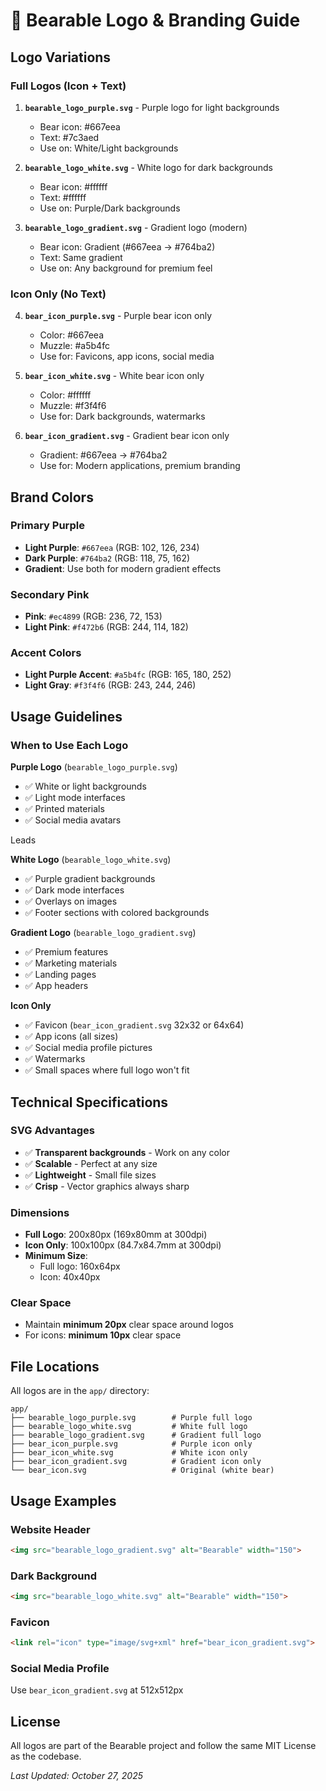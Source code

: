 # 🎨 Bearable Logo & Branding Guide

## Logo Variations

### Full Logos (Icon + Text)

1. **`bearable_logo_purple.svg`** - Purple logo for light backgrounds
   - Bear icon: #667eea
   - Text: #7c3aed
   - Use on: White/Light backgrounds

2. **`bearable_logo_white.svg`** - White logo for dark backgrounds
   - Bear icon: #ffffff
   - Text: #ffffff
   - Use on: Purple/Dark backgrounds

3. **`bearable_logo_gradient.svg`** - Gradient logo (modern)
   - Bear icon: Gradient (#667eea → #764ba2)
   - Text: Same gradient
   - Use on: Any background for premium feel

### Icon Only (No Text)

4. **`bear_icon_purple.svg`** - Purple bear icon only
   - Color: #667eea
   - Muzzle: #a5b4fc
   - Use for: Favicons, app icons, social media

5. **`bear_icon_white.svg`** - White bear icon only
   - Color: #ffffff
   - Muzzle: #f3f4f6
   - Use for: Dark backgrounds, watermarks

6. **`bear_icon_gradient.svg`** - Gradient bear icon only
   - Gradient: #667eea → #764ba2
   - Use for: Modern applications, premium branding

## Brand Colors

### Primary Purple
- **Light Purple**: `#667eea` (RGB: 102, 126, 234)
- **Dark Purple**: `#764ba2` (RGB: 118, 75, 162)
- **Gradient**: Use both for modern gradient effects

### Secondary Pink
- **Pink**: `#ec4899` (RGB: 236, 72, 153)
- **Light Pink**: `#f472b6` (RGB: 244, 114, 182)

### Accent Colors
- **Light Purple Accent**: `#a5b4fc` (RGB: 165, 180, 252)
- **Light Gray**: `#f3f4f6` (RGB: 243, 244, 246)

## Usage Guidelines

### When to Use Each Logo

**Purple Logo** (`bearable_logo_purple.svg`)
- ✅ White or light backgrounds
- ✅ Light mode interfaces
- ✅ Printed materials
- ✅ Social media avatars

 Leads

**White Logo** (`bearable_logo_white.svg`)
- ✅ Purple gradient backgrounds
- ✅ Dark mode interfaces
- ✅ Overlays on images
- ✅ Footer sections with colored backgrounds

**Gradient Logo** (`bearable_logo_gradient.svg`)
- ✅ Premium features
- ✅ Marketing materials
- ✅ Landing pages
- ✅ App headers

**Icon Only**
- ✅ Favicon (`bear_icon_gradient.svg` 32x32 or 64x64)
- ✅ App icons (all sizes)
- ✅ Social media profile pictures
- ✅ Watermarks
- ✅ Small spaces where full logo won't fit

## Technical Specifications

### SVG Advantages
- ✅ **Transparent backgrounds** - Work on any color
- ✅ **Scalable** - Perfect at any size
- ✅ **Lightweight** - Small file sizes
- ✅ **Crisp** - Vector graphics always sharp

### Dimensions
- **Full Logo**: 200x80px (169x80mm at 300dpi)
- **Icon Only**: 100x100px (84.7x84.7mm at 300dpi)
- **Minimum Size**: 
  - Full logo: 160x64px
  - Icon: 40x40px

### Clear Space
- Maintain **minimum 20px** clear space around logos
- For icons: **minimum 10px** clear space

## File Locations

All logos are in the `app/` directory:
```
app/
├── bearable_logo_purple.svg        # Purple full logo
├── bearable_logo_white.svg         # White full logo
├── bearable_logo_gradient.svg      # Gradient full logo
├── bear_icon_purple.svg            # Purple icon only
├── bear_icon_white.svg             # White icon only
├── bear_icon_gradient.svg          # Gradient icon only
└── bear_icon.svg                   # Original (white bear)
```

## Usage Examples

### Website Header
```html
<img src="bearable_logo_gradient.svg" alt="Bearable" width="150">
```

### Dark Background
```html
<img src="bearable_logo_white.svg" alt="Bearable" width="150">
```

### Favicon
```html
<link rel="icon" type="image/svg+xml" href="bear_icon_gradient.svg">
```

### Social Media Profile
Use `bear_icon_gradient.svg` at 512x512px

## License

All logos are part of the Bearable project and follow the same MIT License as the codebase.

*Last Updated: October 27, 2025*

